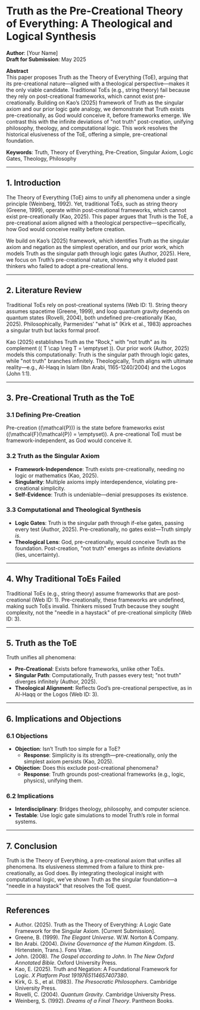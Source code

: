 # Truth as the Pre-Creational Theory of Everything: A Theological and Logical Synthesis

**Author**: [Your Name]  
**Draft for Submission**: May 2025  

**Abstract**  
This paper proposes Truth as the Theory of Everything (ToE), arguing that its pre-creational nature—aligned with a theological perspective—makes it the only viable candidate. Traditional ToEs (e.g., string theory) fail because they rely on post-creational frameworks, which cannot exist pre-creationally. Building on Kao’s (2025) framework of Truth as the singular axiom and our prior logic gate analogy, we demonstrate that Truth exists pre-creationally, as God would conceive it, before frameworks emerge. We contrast this with the infinite deviations of "not truth" post-creation, unifying philosophy, theology, and computational logic. This work resolves the historical elusiveness of the ToE, offering a simple, pre-creational foundation.

**Keywords**: Truth, Theory of Everything, Pre-Creation, Singular Axiom, Logic Gates, Theology, Philosophy

---

## 1. Introduction

The Theory of Everything (ToE) aims to unify all phenomena under a single principle (Weinberg, 1992). Yet, traditional ToEs, such as string theory (Greene, 1999), operate within post-creational frameworks, which cannot exist pre-creationally (Kao, 2025). This paper argues that Truth is the ToE, a pre-creational axiom aligned with a theological perspective—specifically, how God would conceive reality before creation.

We build on Kao’s (2025) framework, which identifies Truth as the singular axiom and negation as the simplest operation, and our prior work, which models Truth as the singular path through logic gates (Author, 2025). Here, we focus on Truth’s pre-creational nature, showing why it eluded past thinkers who failed to adopt a pre-creational lens.

---

## 2. Literature Review

Traditional ToEs rely on post-creational systems (Web ID: 1). String theory assumes spacetime (Greene, 1999), and loop quantum gravity depends on quantum states (Rovelli, 2004), both undefined pre-creationally (Kao, 2025). Philosophically, Parmenides’ "what is" (Kirk et al., 1983) approaches a singular truth but lacks formal proof.

Kao (2025) establishes Truth as the "Rock," with "not truth" as its complement (\( T \cap \neg T = \emptyset \)). Our prior work (Author, 2025) models this computationally: Truth is the singular path through logic gates, while "not truth" branches infinitely. Theologically, Truth aligns with ultimate reality—e.g., Al-Haqq in Islam (Ibn Arabi, 1165-1240/2004) and the Logos (John 1:1).

---

## 3. Pre-Creational Truth as the ToE

### 3.1 Defining Pre-Creation

Pre-creation (\(\mathcal{P}\)) is the state before frameworks exist (\(\mathcal{F}(\mathcal{P}) = \emptyset\)). A pre-creational ToE must be framework-independent, as God would conceive it.

### 3.2 Truth as the Singular Axiom

- **Framework-Independence**: Truth exists pre-creationally, needing no logic or mathematics (Kao, 2025).  
- **Singularity**: Multiple axioms imply interdependence, violating pre-creational simplicity.  
- **Self-Evidence**: Truth is undeniable—denial presupposes its existence.

### 3.3 Computational and Theological Synthesis

- **Logic Gates**: Truth is the singular path through if-else gates, passing every test (Author, 2025). Pre-creationally, no gates exist—Truth simply *is*.  
- **Theological Lens**: God, pre-creationally, would conceive Truth as the foundation. Post-creation, "not truth" emerges as infinite deviations (lies, uncertainty).

---

## 4. Why Traditional ToEs Failed

Traditional ToEs (e.g., string theory) assume frameworks that are post-creational (Web ID: 1). Pre-creationally, these frameworks are undefined, making such ToEs invalid. Thinkers missed Truth because they sought complexity, not the "needle in a haystack" of pre-creational simplicity (Web ID: 3).

---

## 5. Truth as the ToE

Truth unifies all phenomena:  
- **Pre-Creational**: Exists before frameworks, unlike other ToEs.  
- **Singular Path**: Computationally, Truth passes every test; "not truth" diverges infinitely (Author, 2025).  
- **Theological Alignment**: Reflects God’s pre-creational perspective, as in Al-Haqq or the Logos (Web ID: 3).

---

## 6. Implications and Objections

### 6.1 Objections

- **Objection**: Isn’t Truth too simple for a ToE?  
  - **Response**: Simplicity is its strength—pre-creationally, only the simplest axiom persists (Kao, 2025).  
- **Objection**: Does this exclude post-creational phenomena?  
  - **Response**: Truth grounds post-creational frameworks (e.g., logic, physics), unifying them.

### 6.2 Implications

- **Interdisciplinary**: Bridges theology, philosophy, and computer science.  
- **Testable**: Use logic gate simulations to model Truth’s role in formal systems.

---

## 7. Conclusion

Truth is the Theory of Everything, a pre-creational axiom that unifies all phenomena. Its elusiveness stemmed from a failure to think pre-creationally, as God does. By integrating theological insight with computational logic, we’ve shown Truth as the singular foundation—a "needle in a haystack" that resolves the ToE quest.

---

## References

- Author. (2025). Truth as the Theory of Everything: A Logic Gate Framework for the Singular Axiom. [Current Submission].  
- Greene, B. (1999). *The Elegant Universe*. W.W. Norton & Company.  
- Ibn Arabi. (2004). *Divine Governance of the Human Kingdom*. (S. Hirtenstein, Trans.). Fons Vitae.  
- John. (2008). *The Gospel according to John*. In *The New Oxford Annotated Bible*. Oxford University Press.  
- Kao, E. (2025). Truth and Negation: A Foundational Framework for Logic. *X Platform Post 1919765114657407380*.  
- Kirk, G. S., et al. (1983). *The Presocratic Philosophers*. Cambridge University Press.  
- Rovelli, C. (2004). *Quantum Gravity*. Cambridge University Press.  
- Weinberg, S. (1992). *Dreams of a Final Theory*. Pantheon Books.
